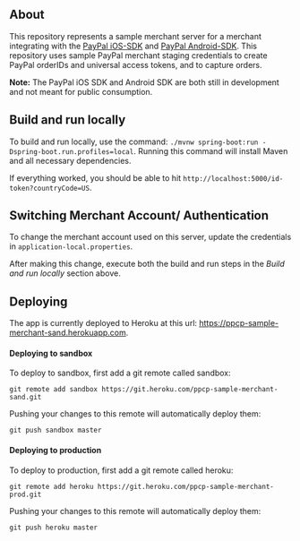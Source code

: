 ## About
This repository represents a sample merchant server for a merchant integrating with the [PayPal iOS-SDK](https://github.com/paypal/iOS-SDK) and [PayPal Android-SDK](https://github.com/paypal/Android-SDK). This repository uses sample PayPal merchant staging credentials to create PayPal orderIDs and universal access tokens, and to capture orders.

**Note:** The PayPal iOS SDK and Android SDK are both still in development and not meant for public consumption.

## Build and run locally
To build and run locally, use the command: `./mvnw spring-boot:run -Dspring-boot.run.profiles=local`. Running this command will install Maven and all necessary dependencies.

If everything worked, you should be able to hit `http://localhost:5000/id-token?countryCode=US`.

## Switching Merchant Account/ Authentication

To change the merchant account used on this server, update the credentials in `application-local.properties`.

After making this change, execute both the build and run steps in the *Build and run locally* section above.

## Deploying

The app is currently deployed to Heroku at this url: https://ppcp-sample-merchant-sand.herokuapp.com.

#### Deploying to sandbox

To deploy to sandbox, first add a git remote called sandbox:

`git remote add sandbox https://git.heroku.com/ppcp-sample-merchant-sand.git`

Pushing your changes to this remote will automatically deploy them:

`git push sandbox master`

#### Deploying to production

To deploy to production, first add a git remote called heroku:

`git remote add heroku https://git.heroku.com/ppcp-sample-merchant-prod.git`

Pushing your changes to this remote will automatically deploy them:

`git push heroku master`
